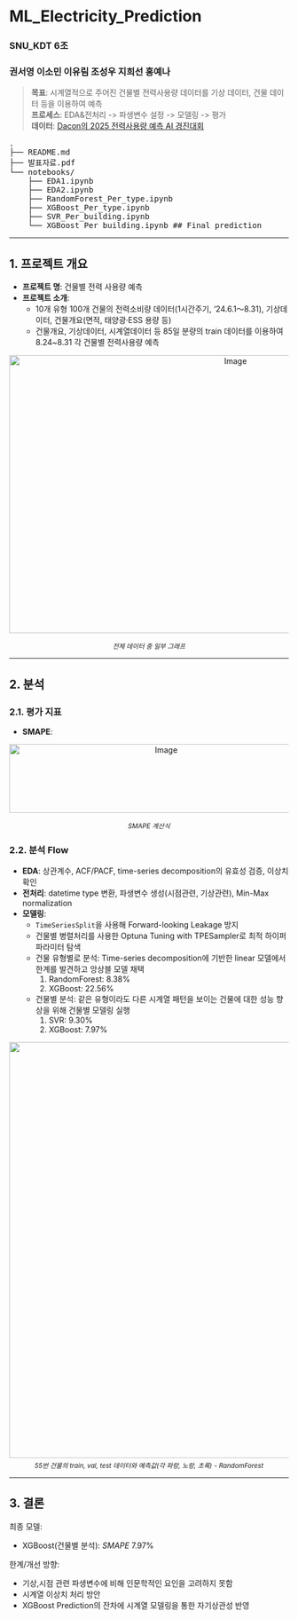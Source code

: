 # ML_Electricity_Prediction
### SNU_KDT 6조
### 권서영 이소민 이유림 조성우 지희선 홍예나

> **목표**: 시계열적으로 주어진 건물별 전력사용량 데이터를 기상 데이터, 건물 데이터 등을 이용하여 예측  
> **프로세스**: EDA&전처리 -> 파생변수 설정 -> 모델링 -> 평가  
> **데이터**: [Dacon의 2025 전력사용량 예측 AI 경진대회](https://dacon.io/competitions/official/236531/overview/description) 

<pre>
.
├── README.md
├── 발표자료.pdf
└── notebooks/
    ├── EDA1.ipynb
    ├── EDA2.ipynb
    ├── RandomForest_Per_type.ipynb
    ├── XGBoost_Per_type.ipynb
    ├── SVR_Per_building.ipynb
    └── XGBoost_Per_building.ipynb ## Final prediction
</pre>
---

## 1. 프로젝트 개요
- **프로젝트 명**: 건물별 전력 사용량 예측
- **프로젝트 소개**:
  - 10개 유형 100개 건물의 전력소비량 데이터(1시간주기, ‘24.6.1～8.31), 기상데이터, 건물개요(면적, 태양광·ESS 용량 등)
  - 건물개요, 기상데이터, 시계열데이터 등 85일 분량의 train 데이터를 이용하여 8.24~8.31 각 건물별 전력사용량 예측

<p align="center">
    <img width="800" height="501" alt="Image" src="https://github.com/user-attachments/assets/5d80f153-ea9f-44a5-bd34-f2f3127fa5a1" />
    <p align="center"><sub><em>전체 데이터 중 일부 그래프</em></sub></p>
</p>

---

## 2. 분석

### 2.1. 평가 지표
- **SMAPE**:
  
<p align="center">
    <img width="550" height="124" alt="Image" src="https://github.com/user-attachments/assets/44b5d964-a3a9-456b-883b-bcb90cafaf97" />
    <p align="center"><sub><em>SMAPE 계산식</em></sub></p>
</p>
  
### 2.2. 분석 Flow
- **EDA**: 상관계수, ACF/PACF, time-series decomposition의 유효성 검증, 이상치 확인
- **전처리**: datetime type 변환, 파생변수 생성(시점관련, 기상관련), Min-Max normalization
- **모델링**:
  - `TimeSeriesSplit`을 사용해 Forward-looking Leakage 방지
  - 건물별 병렬처리를 사용한 Optuna Tuning with TPESampler로 최적 하이퍼파라미터 탐색
  - 건물 유형별로 분석: Time-series decomposition에 기반한 linear 모델에서 한계를 발견하고 앙상블 모델 채택
    1. RandomForest: 8.38%
    2. XGBoost: 22.56%
  - 건물별 분석: 같은 유형이라도 다른 시계열 패턴을 보이는 건물에 대한 성능 향상을 위해 건물별 모델링 실행
    1. SVR: 9.30%
    2. XGBoost: 7.97%
  
<p align="center">
    <img width="1250" height="750" alt="Image" src="https://github.com/user-attachments/assets/31aaf7bf-25bf-42de-838f-a23f11218197" />
    <sub><em>55번 건물의 train, val, test 데이터와 예측값(각 파랑, 노랑, 초록)</em></sub>
    <sub><em> - RandomForest</em></sub>
</p>
  
---
## 3. 결론
최종 모델:
 - XGBoost(건물별 분석): $SMAPE$ 7.97%
  
한계/개선 방향:
 - 기상,시점 관련 파생변수에 비해 인문학적인 요인을 고려하지 못함
 - 시계열 이상치 처리 방안 
 - XGBoost Prediction의 잔차에 시계열 모델링을 통한 자기상관성 반영
